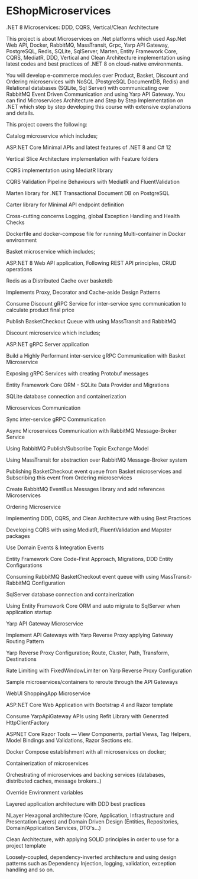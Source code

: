 # EShopMicroservices


.NET 8 Microservices: DDD, CQRS, Vertical/Clean Architecture


This project is about Microservices on .Net platforms which used Asp.Net Web API, Docker, RabbitMQ, MassTransit, Grpc, Yarp API Gateway, PostgreSQL, Redis, SQLite, SqlServer, Marten, Entity Framework Core, CQRS, MediatR, DDD, Vertical and Clean Architecture implementation using latest codes and best practices of .NET 8 on cloud-native environments.

You will develop e-commerce modules over Product, Basket, Discount and Ordering microservices with NoSQL (PostgreSQL DocumentDB, Redis) and Relational databases (SQLite, Sql Server) with communicating over RabbitMQ Event Driven Communication and using Yarp API Gateway. You can find Microservices Architecture and Step by Step Implementation on .NET which step by step developing this course with extensive explanations and details.

This project covers the following:

Catalog microservice which includes;

ASP.NET Core Minimal APIs and latest features of .NET 8 and C# 12

Vertical Slice Architecture implementation with Feature folders

CQRS implementation using MediatR library

CQRS Validation Pipeline Behaviours with MediatR and FluentValidation

Marten library for .NET Transactional Document DB on PostgreSQL

Carter library for Minimal API endpoint definition

Cross-cutting concerns Logging, global Exception Handling and Health Checks

Dockerfile and docker-compose file for running Multi-container in Docker environment

Basket microservice which includes;

ASP.NET 8 Web API application, Following REST API principles, CRUD operations

Redis as a Distributed Cache over basketdb

Implements Proxy, Decorator and Cache-aside Design Patterns

Consume Discount gRPC Service for inter-service sync communication to calculate product final price

Publish BasketCheckout Queue with using MassTransit and RabbitMQ

Discount microservice which includes;

ASP.NET gRPC Server application

Build a Highly Performant inter-service gRPC Communication with Basket Microservice

Exposing gRPC Services with creating Protobuf messages

Entity Framework Core ORM - SQLite Data Provider and Migrations

SQLite database connection and containerization

Microservices Communication

Sync inter-service gRPC Communication

Async Microservices Communication with RabbitMQ Message-Broker Service

Using RabbitMQ Publish/Subscribe Topic Exchange Model

Using MassTransit for abstraction over RabbitMQ Message-Broker system

Publishing BasketCheckout event queue from Basket microservices and Subscribing this event from Ordering microservices

Create RabbitMQ EventBus.Messages library and add references Microservices

Ordering Microservice

Implementing DDD, CQRS, and Clean Architecture with using Best Practices

Developing CQRS with using MediatR, FluentValidation and Mapster packages

Use Domain Events & Integration Events

Entity Framework Core Code-First Approach, Migrations, DDD Entity Configurations

Consuming RabbitMQ BasketCheckout event queue with using MassTransit-RabbitMQ Configuration

SqlServer database connection and containerization

Using Entity Framework Core ORM and auto migrate to SqlServer when application startup

Yarp API Gateway Microservice

Implement API Gateways with Yarp Reverse Proxy applying Gateway Routing Pattern

Yarp Reverse Proxy Configuration; Route, Cluster, Path, Transform, Destinations

Rate Limiting with FixedWindowLimiter on Yarp Reverse Proxy Configuration

Sample microservices/containers to reroute through the API Gateways

WebUI ShoppingApp Microservice

ASP.NET Core Web Application with Bootstrap 4 and Razor template

Consume YarpApiGateway APIs using Refit Library with Generated HttpClientFactory

ASPNET Core Razor Tools — View Components, partial Views, Tag Helpers, Model Bindings and Validations, Razor Sections etc.

Docker Compose establishment with all microservices on docker;

Containerization of microservices

Orchestrating of microservices and backing services (databases, distributed caches, message brokers..)

Override Environment variables

Layered application architecture with DDD best practices

NLayer Hexagonal architecture (Core, Application, Infrastructure and Presentation Layers) and Domain Driven Design (Entities, Repositories, Domain/Application Services, DTO's...) 

Clean Architecture, with applying SOLID principles in order to use for a project template

Loosely-coupled, dependency-inverted architecture and using design patterns such as Dependency Injection, logging, validation, exception handling and so on.

